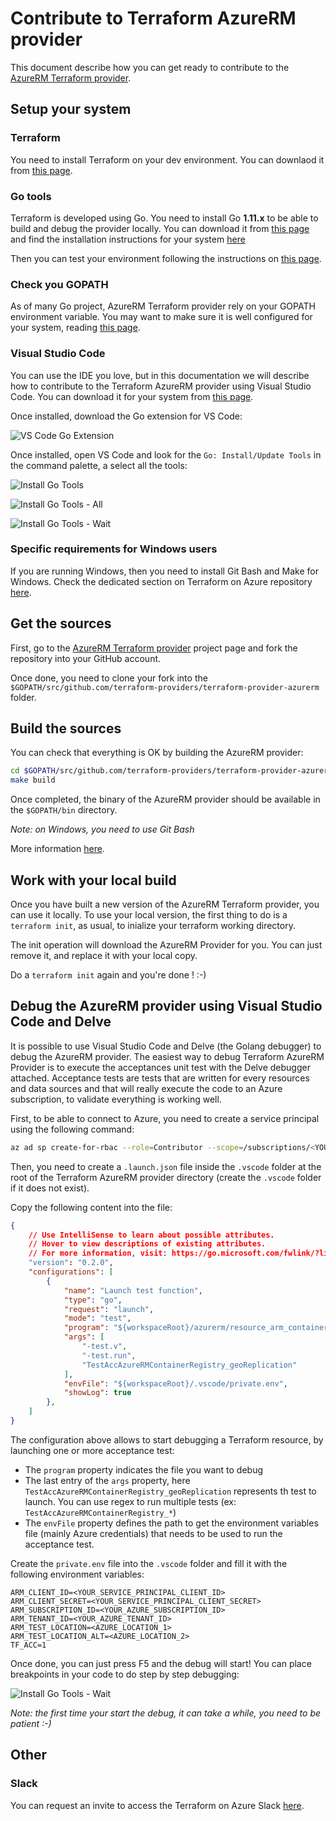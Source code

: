 # Contribute to Terraform AzureRM provider

This document describe how you can get ready to contribute to the [AzureRM Terraform provider](https://github.com/terraform-providers/terraform-provider-azurerm).

## Setup your system

### Terraform

You need to install Terraform on your dev environment. You can downlaod it from [this page](https://www.terraform.io/downloads.html).

### Go tools

Terraform is developed using Go. You need to install Go **1.11.x** to be able to build and debug the provider locally.
You can download it from [this page](https://golang.org/dl/) and find the installation instructions for your system [here](https://golang.org/doc/install#install)

Then you can test your environment following the instructions on [this page](https://golang.org/doc/install#testing).

### Check you GOPATH

As of many Go project, AzureRM Terraform provider rely on your GOPATH environment variable. You may want to make sure it is well configured for your system, reading [this page](https://github.com/golang/go/wiki/SettingGOPATH).

### Visual Studio Code

You can use the IDE you love, but in this documentation we will describe how to contribute to the Terraform AzureRM provider using Visual Studio Code. You can download it for your system from [this page](https://code.visualstudio.com/Download).

Once installed, download the Go extension for VS Code:

![VS Code Go Extension](assets/ms-vscode-go.png)

Once installed, open VS Code and look for the `Go: Install/Update Tools` in the command palette, a select all the tools:

![Install Go Tools](assets/code-install-go-tools.png)

![Install Go Tools - All](assets/code-install-go-tools-all.png)

![Install Go Tools - Wait](assets/code-install-go-tools-wait.png)

### Specific requirements for Windows users

If you are running Windows, then you need to install Git Bash and Make for Windows. Check the dedicated section on Terraform on Azure repository [here](https://github.com/terraform-providers/terraform-provider-azurerm#windows-specific-requirements).

## Get the sources

First, go to the [AzureRM Terraform provider](https://github.com/terraform-providers/terraform-provider-azurerm) project page and fork the repository into your GitHub account.

Once done, you need to clone your fork into the `$GOPATH/src/github.com/terraform-providers/terraform-provider-azurerm` folder.

## Build the sources

You can check that everything is OK by building the AzureRM provider:

```bash
cd $GOPATH/src/github.com/terraform-providers/terraform-provider-azurerm
make build
```

Once completed, the binary of the AzureRM provider should be available in the `$GOPATH/bin` directory.

*Note: on Windows, you need to use Git Bash*

More information [here](https://github.com/terraform-providers/terraform-provider-azurerm#developing-the-provider).

## Work with your local build

Once you have built a new version of the AzureRM Terraform provider, you can use it locally.
To use your local version, the first thing to do is a `terraform init`, as usual, to inialize your terraform working directory.

The init operation will download the AzureRM Provider for you. You can just remove it, and replace it with your local copy.

Do a `terraform init` again and you're done ! :-) 

## Debug the AzureRM provider using Visual Studio Code and Delve

It is possible to use Visual Studio Code and Delve (the Golang debugger) to debug the AzureRM provider.
The easiest way to debug Terraform AzureRM Provider is to execute the acceptances unit test with the Delve debugger attached. Acceptance tests are tests that are written for every resources and data sources and that will really execute the code to an Azure subscription, to validate everything is working well.

First, to be able to connect to Azure, you need to create a service principal using the following command:

```bash
az ad sp create-for-rbac --role=Contributor --scope=/subscriptions/<YOUR_SUBSCRIPTION_ID>
```

Then, you need to create a `.launch.json` file inside the `.vscode` folder at the root of the Terraform AzureRM provider directory (create the `.vscode` folder if it does not exist).

Copy the following content into the file:

```json
{
    // Use IntelliSense to learn about possible attributes.
    // Hover to view descriptions of existing attributes.
    // For more information, visit: https://go.microsoft.com/fwlink/?linkid=830387
    "version": "0.2.0",
    "configurations": [
        {
            "name": "Launch test function",
            "type": "go",
            "request": "launch",
            "mode": "test",
            "program": "${workspaceRoot}/azurerm/resource_arm_container_registry_test.go",
            "args": [
                "-test.v",
                "-test.run",
                "TestAccAzureRMContainerRegistry_geoReplication"
            ],
            "envFile": "${workspaceRoot}/.vscode/private.env",
            "showLog": true
        },
    ]
}
```

The configuration above allows to start debugging a Terraform resource, by launching one or more acceptance test:

- The `program` property indicates the file you want to debug
- The last entry of the `args` property, here `TestAccAzureRMContainerRegistry_geoReplication` represents th test to launch. You can use regex to run multiple tests (ex: `TestAccAzureRMContainerRegistry_*`)
- The `envFile` property defines the path to get the environment variables file (mainly Azure credentials) that needs to be used to run the acceptance test.

Create the `private.env` file into the `.vscode` folder and fill it with the following environment variables:

```
ARM_CLIENT_ID=<YOUR_SERVICE_PRINCIPAL_CLIENT_ID>
ARM_CLIENT_SECRET=<YOUR_SERVICE_PRINCIPAL_CLIENT_SECRET>
ARM_SUBSCRIPTION_ID=<YOUR_AZURE_SUBSCRIPTION_ID>
ARM_TENANT_ID=<YOUR_AZURE_TENANT_ID>
ARM_TEST_LOCATION=<AZURE_LOCATION_1>
ARM_TEST_LOCATION_ALT=<AZURE_LOCATION_2>
TF_ACC=1
```

Once done, you can just press F5 and the debug will start! You can place breakpoints in your code to do step by step debugging:

![Install Go Tools - Wait](assets/code-debug-breakpoint.png)

*Note: the first time your start the debug, it can take a while, you need to be patient :-)*

## Other

### Slack

You can request an invite to access the Terraform on Azure Slack [here](https://join.slack.com/t/terraform-azure/shared_invite/enQtNDMzNjQ5NzcxMDc3LTJkZTJhNTg3NTE5ZTdjZjFhMThmMTVmOTg5YWJkMDU1YTMzN2YyOWJmZGM3MGI4OTQ0ODQxNTEyNjdjMDAxMjM).